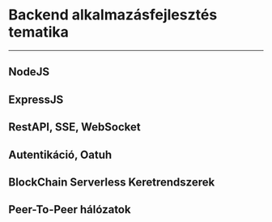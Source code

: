 # Backend alkalmazásfejlesztés tematika

---

## NodeJS

## ExpressJS

## RestAPI, SSE, WebSocket

## Autentikáció, Oatuh

## BlockChain Serverless Keretrendszerek

## Peer-To-Peer hálózatok
